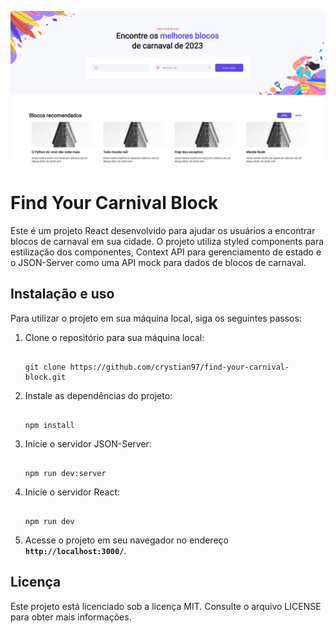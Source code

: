![Untitled](assets/screenshot.png)

# **Find Your Carnival Block**

Este é um projeto React desenvolvido para ajudar os usuários a encontrar blocos de carnaval em sua cidade. O projeto utiliza styled components para estilização dos componentes, Context API para gerenciamento de estado e o JSON-Server como uma API mock para dados de blocos de carnaval.

## **Instalação e uso**

Para utilizar o projeto em sua máquina local, siga os seguintes passos:

1. Clone o repositório para sua máquina local:

   ```

   git clone https://github.com/crystian97/find-your-carnival-block.git

   ```

2. Instale as dependências do projeto:

   ```

   npm install

   ```

3. Inicie o servidor JSON-Server:

   ```

   npm run dev:server

   ```

4. Inicie o servidor React:

   ```

   npm run dev

   ```

5. Acesse o projeto em seu navegador no endereço **`http://localhost:3000/`**.

## **Licença**

Este projeto está licenciado sob a licença MIT. Consulte o arquivo LICENSE para obter mais informações.
